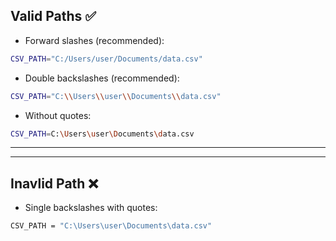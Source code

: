 ## Valid Paths ✅

- Forward slashes (recommended):
```bash
CSV_PATH="C:/Users/user/Documents/data.csv"
```

- Double backslashes (recommended):
```bash
CSV_PATH="C:\\Users\\user\\Documents\\data.csv"
```

- Without quotes:
```bash
CSV_PATH=C:\Users\user\Documents\data.csv
```
---
---
## Inavlid Path ❌

- Single backslashes with quotes:
```bash
CSV_PATH = "C:\Users\user\Documents\data.csv"
```